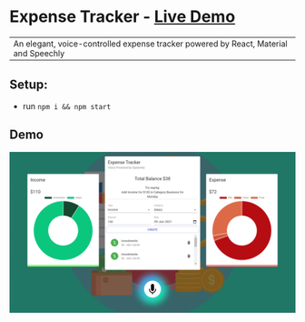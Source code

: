 # Expense Tracker - <a href="https://track-your-expense-with-speechly.netlify.app/" target="_blank">Live Demo</a>

<table>
<tr>
<td>
An elegant, voice-controlled expense tracker powered by React, Material and Speechly
</td>
</tr>
</table>

## Setup:

- run <code>npm i && npm start</code>

## Demo 

<img src="./image.png">
